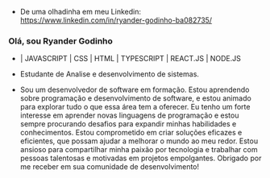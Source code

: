- De uma olhadinha em meu Linkedin:
https://www.linkedin.com/in/ryander-godinho-ba082735/

### Olá, sou Ryander Godinho

- | JAVASCRIPT | CSS | HTML | TYPESCRIPT | REACT.JS | NODE.JS
- Estudante de Analise e desenvolvimento de sistemas.

- Sou um desenvolvedor de software em formação. Estou aprendendo sobre programação e desenvolvimento de software, e estou animado para explorar tudo o que essa área tem a oferecer. Eu tenho um forte interesse em aprender novas linguagens de programação e estou sempre procurando desafios para expandir minhas habilidades e conhecimentos. Estou comprometido em criar soluções eficazes e eficientes, que possam ajudar a melhorar o mundo ao meu redor. Estou ansioso para compartilhar minha paixão por tecnologia e trabalhar com pessoas talentosas e motivadas em projetos empolgantes. Obrigado por me receber em sua comunidade de desenvolvimento!
